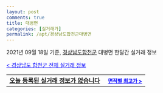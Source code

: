 ```yaml
---
layout: post
comments: true
title: 대병면
categories: [실거래가]
permalink: /apt/경상남도합천군대병면
---
```


2021년 09월 18일 기준, <a href="/apt/경상남도합천군">경상남도합천군</a> 대병면 한달간 실거래 정보

<a style="color: blue;" href="/apt/경상남도합천군">< 경상남도 합천군 전체 실거래 정보</a>
<!---- start ---->
<table>
  <tr>
    <td colspan="4" style="font-weight: bold;"><a href="/apt/경상남도합천군대병면{name_without_space}">오늘 등록된 실거래 정보가 없습니다</a> &nbsp;&nbsp;&nbsp; <a style="color: blue; font-size: smaller;" href="/apt/경상남도합천군대병면{name_without_space}">면적별 최고가 ></a></td>
  </tr>
    
</table>
<!---- end ---->
    